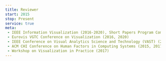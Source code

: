 ```yaml
---
title: Reviewer
start: 2015
stop: Present
service: true
meta:
 - IEEE Information Visualization (2016-2020), Short Papers Program Committee (2020)
 - Eurovis VGTC Conference on Visualization (2016, 2020)
 - IEEE Conference on Visual Analytics Science and Technology (VAST) (2017, 2019)
 - ACM CHI Conference on Human Factors in Computing Systems (2015, 2017-2020)
 - Workshop on Visualization in Practice (2017)
---
```

